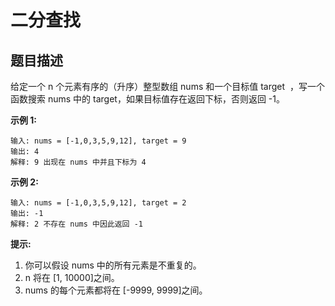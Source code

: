 # 二分查找

## 题目描述

给定一个 n 个元素有序的（升序）整型数组 nums 和一个目标值 target  ，写一个函数搜索 nums 中的 target，如果目标值存在返回下标，否则返回 -1。

**示例 1:**
    
    输入: nums = [-1,0,3,5,9,12], target = 9
    输出: 4
    解释: 9 出现在 nums 中并且下标为 4
    
 **示例 2:**
 
    输入: nums = [-1,0,3,5,9,12], target = 2
    输出: -1
    解释: 2 不存在 nums 中因此返回 -1
 
 
 **提示:**
 
 1. 你可以假设 nums 中的所有元素是不重复的。
 2. n 将在 [1, 10000]之间。
 3. nums 的每个元素都将在 [-9999, 9999]之间。


